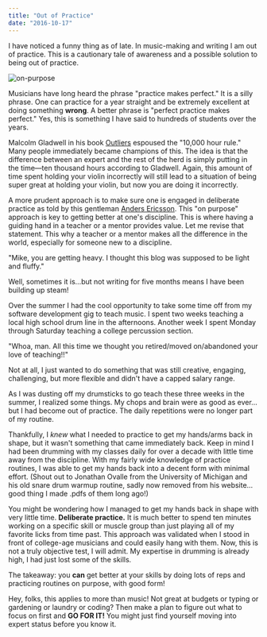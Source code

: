 ```yaml
---
title: "Out of Practice"
date: "2016-10-17"
---
```


I have noticed a funny thing as of late. In music-making and writing I am out of practice. This is a cautionary tale of awareness and a possible solution to being out of practice.

![on-purpose](http://res.cloudinary.com/drumsensei/image/upload/v1516023791/on-purpose_reai7l.png)

Musicians have long heard the phrase "practice makes perfect." It is a silly phrase. One can practice for a year straight and be extremely excellent at doing something **wrong**. A better phrase is "perfect practice makes perfect." Yes, this is something I have said to hundreds of students over the years.

Malcolm Gladwell in his book [Outliers](http://gladwell.com/outliers/) espoused the "10,000 hour rule." Many people immediately became champions of this. The idea is that the difference between an expert and the rest of the herd is simply putting in the time—ten thousand hours according to Gladwell. Again, this amount of time spent holding your violin incorrectly will still lead to a situation of being super great at holding your violin, but now you are doing it incorrectly.

A more prudent approach is to make sure one is engaged in deliberate practice as told by this gentleman [Anders Ericsson](http://www.businessinsider.com/anders-ericsson-how-to-become-an-expert-at-anything-2016-6). This "on purpose" approach is key to getting better at one's discipline. This is where having a guiding hand in a teacher or a mentor provides value. Let me revise that statement. This why a teacher or a mentor makes all the difference in the world, especially for someone new to a discipline.

"Mike, you are getting heavy. I thought this blog was supposed to be light and fluffy."

Well, sometimes it is…but not writing for five months means I have been building up steam!

Over the summer I had the cool opportunity to take some time off from my software development gig to teach music. I spent two weeks teaching a local high school drum line in the afternoons. Another week I spent Monday through Saturday teaching a college percussion section.

"Whoa, man. All this time we thought you retired/moved on/abandoned your love of teaching!!"

Not at all, I just wanted to do something that was still creative, engaging, challenging, but more flexible and didn't have a capped salary range.

As I was dusting off my drumsticks to go teach these three weeks in the summer, I realized some things. My chops and brain were as good as ever…but I had become out of practice. The daily repetitions were no longer part of my routine.

Thankfully, I _knew_ what I needed to practice to get my hands/arms back in shape, but it wasn't something that came immediately back. Keep in mind I had been drumming with my classes daily for over a decade with little time away from the discipline. With my fairly wide knowledge of practice routines, I was able to get my hands back into a decent form with minimal effort. (Shout out to Jonathan Ovalle from the University of Michigan and his old snare drum warmup routine, sadly now removed from his website…good thing I made .pdfs of them long ago!)

You might be wondering how I managed to get my hands back in shape with very little time. **Deliberate practice.** It is much better to spend ten minutes working on a specific skill or muscle group than just playing all of my favorite licks from time past. This approach was validated when I stood in front of college-age musicians and could easily hang with them. Now, this is not a truly objective test, I will admit. My expertise in drumming is already high, I had just lost some of the skills.

The takeaway: you **can** get better at your skills by doing lots of reps and practicing routines on purpose, with good form!

Hey, folks, this applies to more than music! Not great at budgets or typing or gardening or laundry or coding? Then make a plan to figure out what to focus on first and **GO FOR IT!** You might just find yourself moving into expert status before you know it.
